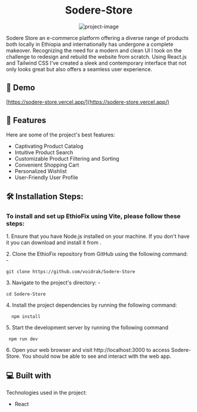 <h1 align="center" id="title">Sodere-Store</h1>

<p align="center"><img src="![sodere logo](public/sodere-logo.png)" alt="project-image"></p>

<p id="description">Sodere Store an e-commerce platform offering a diverse range of products both locally in Ethiopia and internationally has undergone a complete makeover. Recognizing the need for a modern and clean UI I took on the challenge to redesign and rebuild the website from scratch. Using React.js and Tailwind CSS I've created a sleek and contemporary interface that not only looks great but also offers a seamless user experience.</p>

<h2>🚀 Demo</h2>

[https://sodere-store.vercel.app/](https://sodere-store.vercel.app/)

<h2>🧐 Features</h2>

Here are some of the project's best features:

- Captivating Product Catalog
- Intuitive Product Search
- Customizable Product Filtering and Sorting
- Convenient Shopping Cart
- Personalized Wishlist
- User-Friendly User Profile

<h2>🛠️ Installation Steps:</h2>
<h3>To install and set up EthioFix using Vite, please follow these steps:</h3>
<p>1. Ensure that you have Node.js installed on your machine. If you don't have it you can download and install it from .</p>

<p>2. Clone the EthioFix repository from GitHub using the following command: -</p>

```
git clone https://github.com/voidrak/Sodere-Store
```

<p>3. Navigate to the project's directory: -</p>

```
cd Sodere-Store
```

<p>4. Install the project dependencies by running the following command:</p>

```
  npm install
```

<p>5. Start the development server by running the following command</p>

```
 npm run dev
```

<p>6. Open your web browser and visit http://localhost:3000 to access Sodere-Store. You should now be able to see and interact with the web app.</p>

<h2>💻 Built with</h2>

Technologies used in the project:

- React
